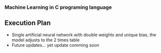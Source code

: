 ### Machine Learning in C programing language

## Execution Plan

* Single artificial neural network with double weights and unique bias, the model adjusts to the 2 times table 
* Future updates...
yet
update comming soon
